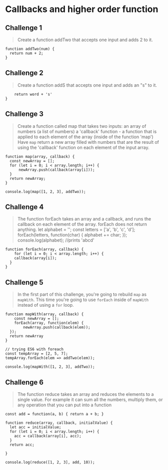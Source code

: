 # Callbacks and higher order function 
## Challenge 1
>Create a function addTwo that accepts one input and adds 2 to it.
```
function addTwo(num) {
  return num + 2;
}
```

## Challenge 2
>Create a function addS that accepts one input and adds an "s" to it.
```function addS(word) {
    return word + 's'
}
```

## Challenge 3
> Create a function called map that takes two inputs:
an array of numbers (a list of numbers)
a 'callback' function - a function that is applied to each element of the array (inside of the function 'map')
Have `map` return a new array filled with numbers that are the result of using the 'callback' function on each element of the input array.

```
function map(array, callback) {
  const newArray = [];
  for (let i = 0; i < array.length; i++) {
      newArray.push(callback(array[i]));
  }
  return newArray;
}

console.log(map([1, 2, 3], addTwo));
```

## Challenge 4
> The function forEach takes an array and a callback, and runs the callback on each element of the array. forEach does not return anything.
let alphabet = '';
const letters = ['a', 'b', 'c', 'd'];
forEach(letters, function(char) {
alphabet += char;
});
console.log(alphabet);   //prints 'abcd'

```
function forEach(array, callback) {
    for (let i = 0; i < array.length; i++) {
    callback(array[i]);
  }
}
```

## Challenge 5
> In the first part of this challenge, you're going to rebuild `map` as `mapWith`. This time you're going to use `forEach` inside of `mapWith` instead of using a `for` loop.

```
function mapWith(array, callback) {
    const newArray = [];
    forEach(array, function(elem) {
        newArray.push(callback(elem));
  });
  return newArray
}
```

```
// trying ES6 with foreach
const tempArray = [2, 5, 7];
tempArray.forEach(elem => addTwo(elem));

console.log(mapWith([1, 2, 3], addTwo));
```

## Challenge 6
>The function reduce takes an array and reduces the elements to a single value. For example it can sum all the numbers, multiply them, or any operation that you can put into a function

```
const add = function(a, b) { return a + b; }

function reduce(array, callback, initialValue) {
  let acc = initialValue;
  for (let i = 0; i < array.length; i++) {
    acc = callback(array[i], acc);
  }
  return acc;

}

console.log(reduce([1, 2, 3], add, 10));
```